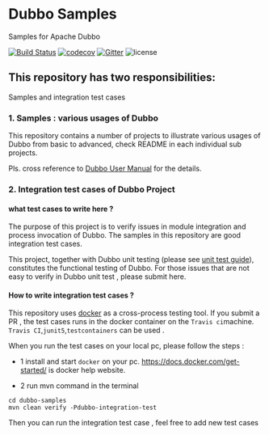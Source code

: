 # Dubbo Samples

Samples for Apache Dubbo

[![Build Status](https://travis-ci.org/apache/dubbo-samples.svg?branch=master)](https://travis-ci.org/apache/dubbo-samples) 
[![codecov](https://codecov.io/gh/apache/dubbo-samples/branch/master/graph/badge.svg)](https://codecov.io/gh/apache/dubbo-samples)
[![Gitter](https://badges.gitter.im/alibaba/dubbo.svg)](https://gitter.im/alibaba/dubbo?utm_source=badge&utm_medium=badge&utm_campaign=pr-badge)
![license](https://img.shields.io/github/license/apache/dubbo-samples.svg)

## This repository has  two responsibilities:
 Samples and integration test cases

### 1. Samples :  various usages of Dubbo

This repository contains a number of projects to illustrate various usages of Dubbo from basic to advanced, check README in each individual sub projects. 

Pls. cross reference to [Dubbo User Manual](http://dubbo.apache.org/en-us/docs/user/quick-start.html) for the details.

### 2. Integration test cases of Dubbo Project

#### what test cases  to write here ?

The purpose of this project is to verify issues in module integration and process invocation of Dubbo. The samples in this repository are good integration test cases.  

This project, together with Dubbo unit testing (please see [unit test guide](http://dubbo.apache.org/en-us/docs/developers/contributor-guide/test-coverage-guide_dev.html)), constitutes the functional testing of Dubbo. For those issues that are not easy to verify in Dubbo unit test , please submit here.

#### How to write integration test cases ?

This repository uses [docker](https://www.docker.com/) as a cross-process testing tool.  If you submit a PR  , the test cases runs in the docker container on the `Travis ci`machine. 
`Travis CI`,`junit5`,`testcontainers` can be used . 

When you run the test cases on your local pc,  please follow the steps :

* 1  install and start `docker` on your pc.  https://docs.docker.com/get-started/ is docker help website. 

* 2  run mvn command in the terminal

```shell 
cd dubbo-samples
mvn clean verify -Pdubbo-integration-test

```
  Then you can run the integration test case , feel free to add new test cases 
